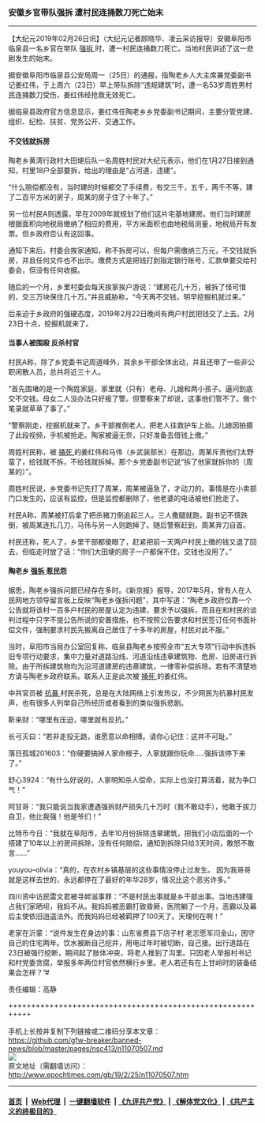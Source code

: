 ### 安徽乡官带队强拆 遭村民连捅数刀死亡始末
------------------------

<p>
 【大纪元2019年02月26日讯】（大纪元记者顾晓华、凌云采访报导）安徽阜阳市临泉县一名乡官在带队
 <a href="http://www.epochtimes.com/gb/tag/%E5%BC%BA%E6%8B%86.html">
  强拆
 </a>
 时，遭一村民连捅数刀死亡。当地村民讲述了这一悲剧发生的始末。
</p>
<p>
 据安徽阜阳市临泉县公安局周一（25日）的通报，指陶老乡人大主席兼党委副书记姜红伟，于上周六（23日）早上带队拆除“违规建筑”时，遭一名53岁周姓男村民连捅数刀受伤，姜红伟经抢救无效死亡。
</p>
<p>
 据临泉县政府官方信息显示，姜红伟任陶老乡乡党委副书记期间，主要分管党建、组织、纪检、扶贫、党务公开、交通工作。
</p>
<h4>
 不交钱就拆房
</h4>
<p>
 陶老乡黄湾行政村大田埂后队一名周姓村民对大纪元表示，他们在1月27日接到通知，村里18户全部要拆，给出的理由是“占河道，违建”。
</p>
<p>
 “什么赔偿都没有，当时建的时候都交了手续费，有交三千，五千，两千不等，建了二百平方米的房子，周某的房子住了十年了。”
</p>
<p>
 另一位村民A则透露，早在2009年就规划了他们这片宅基地建房。他们当时建房根据面积向地税局缴纳了相应的费用，平方米面积也由地税局测量，地税局开有发票。但乡政府否认有这回事。
</p>
<p>
 通知下来后，村委会挨家通知，称不拆房可以，但每户需缴纳三万元，不交钱就拆房，并且任何文件也不出示。缴费方式是把钱打到指定银行账号，汇款单要交给村委会，但没有任何收据。
</p>
<p>
 随后的一个月，乡里村委会每天挨家挨户游说：“建房花几十万，被拆了怪可惜的，交三万块保住几十万。”并且威胁称，“今天再不交钱，明早挖掘机就过来。”
</p>
<p>
 后来迫于乡政府的强硬态度，2019年2月22日晚间有两户村民把钱交了上去。2月23日十点，挖掘机就来了。
</p>
<h4>
 当事人被围殴 反杀村官
</h4>
<p>
 村民A称，除了乡党委书记周道峰外，其余乡干部全体出动，并且还带了一些非公职闲散人员，总共将近三十人。
</p>
<p>
 “首先围堵的是一个陶姓家庭，家里就（只有）老母、儿媳和两小孩子。逼问到底交不交钱。母女二人没办法只好报了警。但警察来了却说，这事他们管不了。做个笔录就草草了事了。”
</p>
<p>
 “警察刚走，挖掘机就来了。乡干部推倒老人，把老人往救护车上抬。儿媳因拍摄了此段视频，手机被抢走。陶家被逼无奈，只好准备去借钱上缴。”
</p>
<p>
 周姓村民称，被
 <a href="http://www.epochtimes.com/gb/tag/%E6%8D%85%E6%AD%BB.html">
  捅死
 </a>
 的姜红伟和马伟（乡武装部长）在那边，周某斥责他们太野蛮了，给钱就不拆，不给钱就拆掉。那个乡党委副书记说“拆了他家就拆你的（周某的）”。
</p>
<p>
 周姓村民说，乡党委书记先打了周某，周某被逼急了，才动刀的。事情是在小卖部门口发生的，应该有监控，但是监控都删除了，他老婆的电话被他们抢走了。
</p>
<p>
 村民A称，周某被打后拿了把杀猪刀倒追起三人。三人撒腿就跑，副书记不慎跌倒，被周某连扎几刀，马伟与另一人则跑掉了。随后警察赶到，周某弃刀自首。
</p>
<p>
 村民还称，死人了，乡里干部都傻眼了，赶紧把前一天两户村民上缴的钱又退了回去，但临走时放了话：“你们大田埂的房子一户都保不住，交钱也没用了。”
</p>
<h4>
 陶老乡
 <a href="http://www.epochtimes.com/gb/tag/%E5%BC%BA%E6%8B%86.html">
  强拆
 </a>
 惹民怨
</h4>
<p>
 据悉，陶老乡强拆问题已经存在多时。《新京报》报导，2017年5月，曾有人在人民网地方领导留言板上反映“陶老乡强拆问题”，其中写道：“陶老乡政府仅靠一个公告就将该村一百多户村民的房屋认定为违建，要求予以强拆，而且在和村民的谈判过程中只字不提公告所说的安置措施，也不按照公告要求和村民签订任何书面补偿文件，强制要求村民先搬离自己居住了十多年的房屋，村民对此不服。”
</p>
<p>
 当时，阜阳市当局办公室回复称，临泉县陶老乡按照全市“五大专项”行动中拆违拆旧专项行动要求，集中力量对道路沿线、河道沿线违章建筑物、危房、旧房进行拆除。由于所拆建筑物均为沿河道建房的违章建筑，一律零补偿拆除。若有不清楚地方请与陶老乡政府联系。联系人正是此次被
 <a href="http://www.epochtimes.com/gb/tag/%E6%8D%85%E6%AD%BB.html">
  捅死
 </a>
 的姜红伟。
</p>
<p>
 中共官员被
 <a href="http://www.epochtimes.com/gb/tag/%E6%8A%97%E6%9A%B4.html">
  抗暴
 </a>
 村民杀死，总是在大陆网络上引发热议，不少网民为抗暴村民发声，也有很多人列举自己所经历或者看到的类似强拆悲剧。
</p>
<p>
 靳来财：“哪里有压迫，哪里就有反抗。”
</p>
<p>
 长弓灭曰：“若非走投无路，谁愿意以命相搏。请你心记住：这并不可耻。”
</p>
<p>
 落日孤城201603：“你硬要搞掉人家命根子，人家就跟你玩命…..强拆该停下来了。”
</p>
<p>
 舒心3924：“有什么好说的，人家明知杀人偿命，实际上也没打算活着，就为争囗气！”
</p>
<p>
 阿甘哥：“我只能说当我家遭遇强拆财产损失几十万时（我不敢动手），他敢于拔刀自卫，他比我强！他是爷们！”
</p>
<p>
 比特币今日：“我就在阜阳市，去年10月份拆除违章建筑，把我们小店后面的一个搭建了10年以上的房间拆除，没有任何赔偿，通知到拆除只给3天时间，敢怒不敢言……”
</p>
<p>
 youyou–olivia：“真的，在农村乡镇基层的这些事情没停止过发生。 因为我哥哥就是这样去世的，永远都停在了最好的年华28岁，情况比这个恶劣许多。”
</p>
<p>
 四川资中访民雷文君被寻衅滋事罪：“不是村民出事就是乡干部出事。当地违建强占我们家晒坝，我妈不从。我妈妈被恶霸打致昏厥，医院躺了一个月，恶霸以及幕后主使依旧逍遥法外。而我妈妈已经被羁押了100天了。天理何在啊！”
</p>
<p>
 老家在沂蒙：“说件发生在身边的事：山东省费县下店子村 老志愿军闫金山，困守自己的住宅两年。饮水被断自己挖井，用电过年时被切断，自己接。出行道路在23日被强行挖断，期间起了肢体冲突，将老人推到了沟里。只因老人举报村书记和村党委贪腐，举报多年两位村官依然横行乡里。老人若还有在上甘岭时的装备结果会怎样？”#
</p>
<p>
 责任编辑：高静
</p>

+++++++++++++++++++++++++++++++++++++++++++++++++++++++++++<br/><br/>
手机上长按并复制下列链接或二维码分享本文章：<br/>
https://github.com/gfw-breaker/banned-news/blob/master/pages/nsc413/n11070507.md <br/>
<a href='https://github.com/gfw-breaker/banned-news/blob/master/pages/nsc413/n11070507.md'><img src='https://github.com/gfw-breaker/banned-news/blob/master/pages/nsc413/n11070507.md.png'/></a> <br/>
原文地址（需翻墙访问）：http://www.epochtimes.com/gb/19/2/25/n11070507.htm


------------------------
#### [首页](https://github.com/gfw-breaker/banned-news/blob/master/README.md) &nbsp;|&nbsp; [Web代理](https://github.com/labour-camp/helloworld) &nbsp;|&nbsp; [一键翻墙软件](https://github.com/gfw-breaker/nogfw/blob/master/README.md) &nbsp;| [《九评共产党》](https://github.com/gfw-breaker/9ping.md/blob/master/README.md#九评之一评共产党是什么) | [《解体党文化》](https://github.com/gfw-breaker/jtdwh.md/blob/master/README.md) | [《共产主义的终极目的》](https://github.com/gfw-breaker/gczydzjmd.md/blob/master/README.md)

